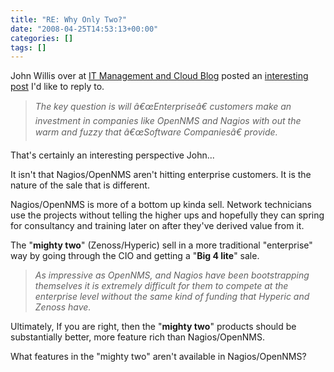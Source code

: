 ```yaml
---
title: "RE: Why Only Two?"
date: "2008-04-25T14:53:13+00:00"
categories: []
tags: []
---
```


John Willis over at <a href="http://www.johnmwillis.com/">IT Management and Cloud Blog</a> posted an <a href="http://www.johnmwillis.com/nagios/why-only-two/">interesting post</a> I'd like to reply to.
<blockquote><em>The key question is will â€œEnterpriseâ€ customers make an investment in companies like OpenNMS and Nagios with out the warm and fuzzy that â€œSoftware Companiesâ€ provide.</em></blockquote>
That's certainly an interesting perspective John...

It isn't that Nagios/OpenNMS aren't hitting enterprise customers. It is the nature of the sale that is different.

Nagios/OpenNMS is more of a bottom up kinda sell. Network technicians use the projects without telling the higher ups and hopefully they can spring for consultancy and training later on after they've derived value from it.

The "<strong>mighty two</strong>" (Zenoss/Hyperic) sell in a more traditional "enterprise" way by going through the CIO and getting a "<strong>Big 4 lite</strong>" sale.
<blockquote><em>As impressive as OpenNMS, and Nagios have been bootstrapping themselves it is extremely difficult for them to compete at the enterprise level without the same kind of funding that Hyperic and Zenoss have.</em></blockquote>
Ultimately, If you are right, then the "<strong>mighty two</strong>" products should be substantially better, more feature rich than Nagios/OpenNMS.

What features in the "mighty two" aren't available in Nagios/OpenNMS?
